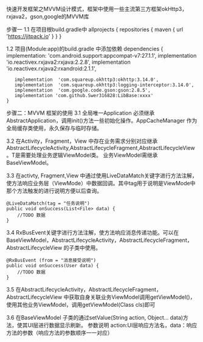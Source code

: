 快速开发框架之MVVM设计模式，框架中使用一些主流第三方框架okHttp3，rxjava2，gson,google的MVVM库

步骤一
1.1 在项目根build.gradle中
allprojects {
    repositories {
        maven { url 'https://jitpack.io' }
    }
}

1.2 项目(Module:app)的build.gradle 中添加依赖
    dependencies {
       implementation: 'com.android.support:appcompat-v7:27.1.1',
       implementation  'io.reactivex.rxjava2:rxjava:2.2.8',
       implementation  'io.reactivex.rxjava2:rxandroid:2.1.1',

       implementation  'com.squareup.okhttp3:okhttp:3.14.0',
       implementation  'com.squareup.okhttp3:logging-interceptor:3.14.0',
       implementation  'com.google.code.gson:gson:2.8.5',
       implementation 'com.github.Swer316828:LibBase:xxxx'
    }


步骤二：MVVM 框架的使用
3.1 全局唯一Application 必须继承AbstractApplication，调用init()方法一些初始化操作。AppCacheManager 作为全局缓存类使用，永久保存与临时存储。

3.2 在Activity，Fragment，View 中存在业务需求分别对应继承 AbstractLifecycleActivity<T>,AbstractLifecycleFragment<T>,AbstractLifecycleView<T>。T是需要处理业务逻辑ViewModel类。
业务ViewModel需继承BaseViewModel。

3.3 在activty, Fragment,View 中通过使用LiveDataMatch关键字进行方法注解，使方法响应业务层（ViewMode）中数据回调。其中tag用于说明是ViewMode中那个方法触发的进行说明方便以后查询。

    @LiveDataMatch(tag = "任务说明")
    public void onSuccess(List<File> data) {
        //TODO 数据
    }

3.4 RxBusEvent关键字进行方法注解，使方法响应消息传递功能。可以在BaseViewModel，AbstractLifecycleActivity，AbstractLifecycleFragment，AbstractLifecycleView 的子类中使用。

    @RxBusEvent (from = "消息接受说明")
    public void onSuccess(User data) {
        //TODO 数据
    }
3.5 在AbstractLifecycleActivity，AbstractLifecycleFragment，AbstractLifecycleView 中获取自身关联业务ViewModel调用getViewModel()，使用其他业务ViewModel，调用getViewModel(Class<T> cls)即可

3.6 在BaseViewModel 子类的通过setValue(String action, Object... data)方法，使其UI层进行数据显示刷新。
    参数说明 action:UI层响应方法名，data：响应方法的参数（响应方法的参数顺序一一对应）
 
